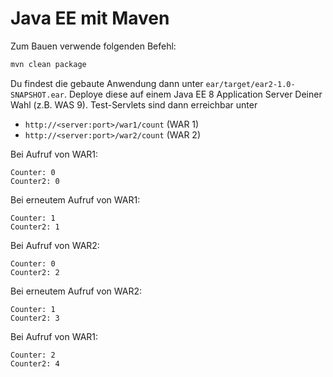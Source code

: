 # Java EE mit Maven

Zum Bauen verwende folgenden Befehl:

```bash
mvn clean package
```

Du findest die gebaute Anwendung dann unter `ear/target/ear2-1.0-SNAPSHOT.ear`.
Deploye diese auf einem Java EE 8 Application Server Deiner Wahl (z.B. WAS 9).
Test-Servlets sind dann erreichbar unter
 - `http://<server:port>/war1/count` (WAR 1)
 - `http://<server:port>/war2/count` (WAR 2)

Bei Aufruf von WAR1:
```text
Counter: 0
Counter2: 0
```
Bei erneutem Aufruf von WAR1:
```text
Counter: 1
Counter2: 1
```
Bei Aufruf von WAR2:
```text
Counter: 0
Counter2: 2
```
Bei erneutem Aufruf von WAR2:
```text
Counter: 1
Counter2: 3
```
Bei Aufruf von WAR1:
```text
Counter: 2
Counter2: 4
```
